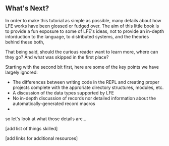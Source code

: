 ## What's Next?

In order to make this tutorial as simple as possible, many details about how LFE works have been glossed or fudged over. The aim of this little book is to provide a fun exposure to some of LFE's ideas, not to provide an in-depth intorduction to the language, to distributed systems, and the theories behind these both, 

That being said, should the curious reader want to learn more, where can they go? And what was skipped in the first place?

Starting with the second bit first, here are some of the key points we have largely ignored:

* The differences between writing code in the REPL and creating proper projects complete with the approriate directory structures, modules, etc.
* A discussion of the data types supported by LFE
* No in-depth discussion of records nor detailed information about the automatically-generated record macros
* 

so let's look at what those details are...

[add list of things skilled]

[add links for additional resources]
